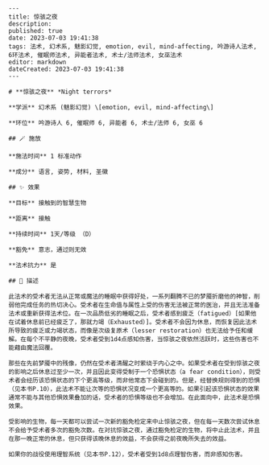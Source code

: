 
    ---
    title: 惊骇之夜
    description: 
    published: true
    date: 2023-07-03 19:41:38
    tags: 法术, 幻术系, 魅影幻觉, emotion, evil, mind-affecting, 吟游诗人法术, 6环法术, 催眠师法术, 异能者法术, 术士/法师法术, 女巫法术
    editor: markdown
    dateCreated: 2023-07-03 19:41:38
    ---

    # **惊骇之夜** *Night terrors*

    **学派** 幻术系 (魅影幻觉) \[emotion, evil, mind-affecting\] 

    **环位** 吟游诗人 6, 催眠师 6, 异能者 6, 术士/法师 6, 女巫 6

    ## 🪄 施放

    **施法时间** 1 标准动作

    **成分** 语言, 姿势, 材料, 圣徽

    ## ✨ 效果 

    **目标** 接触到的智慧生物 

    **距离** 接触  

    **持续时间** 1天/等级 （D） 

    **豁免** 意志，通过则无效

    **法术抗力** 是

    ## 📖 描述

    此法术的受术者无法从正常或魔法的睡眠中获得好处，一系列翻腾不已的梦魇折磨他的神智，削弱他完成任务的热切决心。受术者在生命值与属性上受的伤害无法被正常的医治，并且无法准备法术或重新获得法术位。在一次品质低劣的睡眠之后，受术者感到疲乏（fatigued）[如果他在试着休息前已经疲乏了，那就力竭（Exhausted）]。受术者不会因为休息，而恢复因此法术所导致的疲乏或力竭状态，而像是次级复原术（lesser restoration）也无法给予任和缓解。在每个不平静的夜晚，受术者受到1d4点感知伤害，当惊骇之夜依然活跃时，这些伤害也不能藉由魔法回覆。

    那些在先前梦魇中的残像，仍然在受术者清醒之时萦绕于内心之中。如果受术者在受到惊骇之夜的影响之后休息过至少一次，并且因此变得受制于一个恐惧状态（a fear condition），则受术者会经历该恐惧状态的下个更高等级，而非他常态下会碰到的。但是，经替换规则得到的恐惧（见本书P.10），此法术不能让次等的恐惧状况变成一个更高等的。如果引起该恐惧状态的效果通常不能与其他恐惧效果叠加的话，受术者的恐惧等级也不会增加。在此面向中，此法术是恐惧效果。

    受影响的生物，每一天都可以尝试一次新的豁免检定来中止惊骇之夜，但在每一天数次尝试休息不会给予受术者多次的豁免次数。在对抗惊骇之夜，通过豁免检定的生物，将中止此法术，并且在那一晚正常的休息，但只获得该晚休息的效益，不会获得之前夜晚所失去的效益。

    如果你的战役使用理智系统（见本书P.12），受术者受到1d8点理智伤害，而非感知伤害。
    